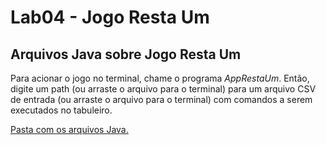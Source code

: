 # Lab04 - Jogo Resta Um

## Arquivos Java sobre Jogo Resta Um

Para acionar o jogo no terminal, chame o programa *AppRestaUm*. Então, digite um path (ou arraste o arquivo para o terminal) para um arquivo CSV de entrada (ou arraste o arquivo para o terminal) com comandos a serem executados no tabuleiro.

[Pasta com os arquivos Java.](https://github.com/gadelhap/MC322/tree/master/lab04/src/mc322/lab04)